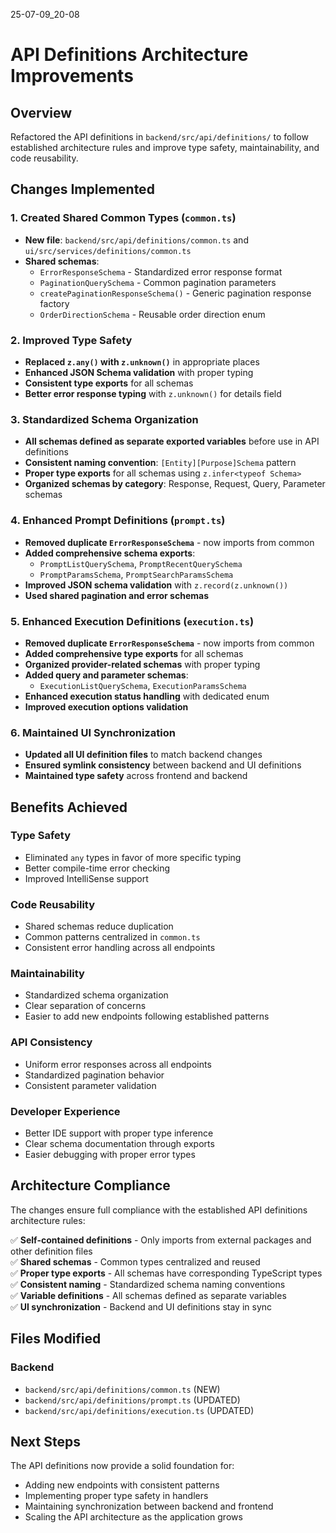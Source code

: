 25-07-09_20-08

# API Definitions Architecture Improvements

## Overview
Refactored the API definitions in `backend/src/api/definitions/` to follow established architecture rules and improve type safety, maintainability, and code reusability.

## Changes Implemented

### 1. Created Shared Common Types (`common.ts`)
- **New file**: `backend/src/api/definitions/common.ts` and `ui/src/services/definitions/common.ts`
- **Shared schemas**:
  - `ErrorResponseSchema` - Standardized error response format
  - `PaginationQuerySchema` - Common pagination parameters
  - `createPaginationResponseSchema()` - Generic pagination response factory
  - `OrderDirectionSchema` - Reusable order direction enum

### 2. Improved Type Safety
- **Replaced `z.any()` with `z.unknown()`** in appropriate places
- **Enhanced JSON Schema validation** with proper typing
- **Consistent type exports** for all schemas
- **Better error response typing** with `z.unknown()` for details field

### 3. Standardized Schema Organization
- **All schemas defined as separate exported variables** before use in API definitions
- **Consistent naming convention**: `[Entity][Purpose]Schema` pattern
- **Proper type exports** for all schemas using `z.infer<typeof Schema>`
- **Organized schemas by category**: Response, Request, Query, Parameter schemas

### 4. Enhanced Prompt Definitions (`prompt.ts`)
- **Removed duplicate `ErrorResponseSchema`** - now imports from common
- **Added comprehensive schema exports**:
  - `PromptListQuerySchema`, `PromptRecentQuerySchema`
  - `PromptParamsSchema`, `PromptSearchParamsSchema`
- **Improved JSON schema validation** with `z.record(z.unknown())`
- **Used shared pagination and error schemas**

### 5. Enhanced Execution Definitions (`execution.ts`)
- **Removed duplicate `ErrorResponseSchema`** - now imports from common
- **Added comprehensive type exports** for all schemas
- **Organized provider-related schemas** with proper typing
- **Added query and parameter schemas**:
  - `ExecutionListQuerySchema`, `ExecutionParamsSchema`
- **Enhanced execution status handling** with dedicated enum
- **Improved execution options validation**

### 6. Maintained UI Synchronization
- **Updated all UI definition files** to match backend changes
- **Ensured symlink consistency** between backend and UI definitions
- **Maintained type safety** across frontend and backend

## Benefits Achieved

### Type Safety
- Eliminated `any` types in favor of more specific typing
- Better compile-time error checking
- Improved IntelliSense support

### Code Reusability
- Shared schemas reduce duplication
- Common patterns centralized in `common.ts`
- Consistent error handling across all endpoints

### Maintainability
- Standardized schema organization
- Clear separation of concerns
- Easier to add new endpoints following established patterns

### API Consistency
- Uniform error responses across all endpoints
- Standardized pagination behavior
- Consistent parameter validation

### Developer Experience
- Better IDE support with proper type inference
- Clear schema documentation through exports
- Easier debugging with proper error types

## Architecture Compliance

The changes ensure full compliance with the established API definitions architecture rules:

✅ **Self-contained definitions** - Only imports from external packages and other definition files  
✅ **Shared schemas** - Common types centralized and reused  
✅ **Proper type exports** - All schemas have corresponding TypeScript types  
✅ **Consistent naming** - Standardized schema naming conventions  
✅ **Variable definitions** - All schemas defined as separate variables  
✅ **UI synchronization** - Backend and UI definitions stay in sync  

## Files Modified

### Backend
- `backend/src/api/definitions/common.ts` (NEW)
- `backend/src/api/definitions/prompt.ts` (UPDATED)
- `backend/src/api/definitions/execution.ts` (UPDATED)

## Next Steps

The API definitions now provide a solid foundation for:
- Adding new endpoints with consistent patterns
- Implementing proper type safety in handlers
- Maintaining synchronization between backend and frontend
- Scaling the API architecture as the application grows
